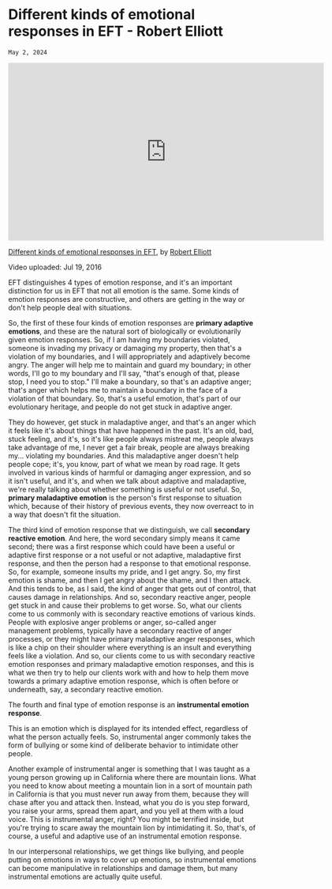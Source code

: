 # Different kinds of emotional responses in EFT - Robert Elliott
`May 2, 2024`

<iframe width="640" height="360" src="https://youtube.com/embed/sJl3GJLTUj4" frameborder="0" allow="accelerometer; autoplay; clipboard-write; encrypted-media; gyroscope; picture-in-picture" allowfullscreen></iframe>

[Different kinds of emotional responses in EFT](https://youtube.com/watch?v=sJl3GJLTUj4), by [Robert Elliott](https://iseft.org/boardmembers)

Video uploaded: Jul 19, 2016

EFT distinguishes 4 types of emotion response, and it's an important distinction for us in EFT that not all emotion is the same. Some kinds of emotion responses are constructive, and others are getting in the way or don't help people deal with situations.

So, the first of these four kinds of emotion responses are **primary adaptive emotions**, and these are the natural sort of biologically or evolutionarily given emotion responses. So, if I am having my boundaries violated, someone is invading my privacy or damaging my property, then that's a violation of my boundaries, and I will appropriately and adaptively become angry. The anger will help me to maintain and guard my boundary; in other words, I'll go to my boundary and I'll say, "that's enough of that, please stop, I need you to stop." I'll make a boundary, so that's an adaptive anger; that's anger which helps me to maintain a boundary in the face of a violation of that boundary. So, that's a useful emotion, that's part of our evolutionary heritage, and people do not get stuck in adaptive anger.

They do however, get stuck in maladaptive anger, and that's an anger which it feels like it's about things that have happened in the past. It's an old, bad, stuck feeling, and it's, so it's like people always mistreat me, people always take advantage of me, I never get a fair break, people are always breaking my... violating my boundaries. And this maladaptive anger doesn't help people cope; it's, you know, part of what we mean by road rage. It gets involved in various kinds of harmful or damaging anger expression, and so it isn't useful, and it's, and when we talk about adaptive and maladaptive, we're really talking about whether something is useful or not useful. So, **primary maladaptive emotion** is the person's first response to situation which, because of their history of previous events, they now overreact to in a way that doesn't fit the situation.

The third kind of emotion response that we distinguish, we call **secondary reactive emotion**. And here, the word secondary simply means it came second; there was a first response which could have been a useful or adaptive first response or a not useful or not adaptive, maladaptive first response, and then the person had a response to that emotional response. So, for example, someone insults my pride, and I get angry. So, my first emotion is shame, and then I get angry about the shame, and I then attack. And this tends to be, as I said, the kind of anger that gets out of control, that causes damage in relationships. And so, secondary reactive anger, people get stuck in and cause their problems to get worse. So, what our clients come to us commonly with is secondary reactive emotions of various kinds. People with explosive anger problems or anger, so-called anger management problems, typically have a secondary reactive of anger processes, or they might have primary maladaptive anger responses, which is like a chip on their shoulder where everything is an insult and everything feels like a violation. And so, our clients come to us with secondary reactive emotion responses and primary maladaptive emotion responses, and this is what we then try to help our clients work with and how to help them move towards a primary adaptive emotion response, which is often before or underneath, say, a secondary reactive emotion.

The fourth and final type of emotion response is an **instrumental emotion response**.

This is an emotion which is displayed for its intended effect, regardless of what the person actually feels. So, instrumental anger commonly takes the form of bullying or some kind of deliberate behavior to intimidate other people.

Another example of instrumental anger is something that I was taught as a young person growing up in California where there are mountain lions. What you need to know about meeting a mountain lion in a sort of mountain path in California is that you must never run away from them, because they will chase after you and attack then. Instead, what you do is you step forward, you raise your arms, spread them apart, and you yell at them with a loud voice. This is instrumental anger, right? You might be terrified inside, but you're trying to scare away the mountain lion by intimidating it. So, that's, of course, a useful and adaptive use of an instrumental emotion response.

In our interpersonal relationships, we get things like bullying, and people putting on emotions in ways to cover up emotions, so instrumental emotions can become manipulative in relationships and damage them, but many instrumental emotions are actually quite useful.

